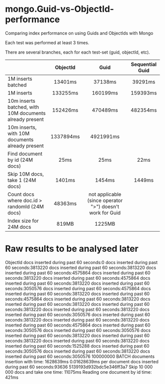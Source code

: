 mongo.Guid-vs-ObjectId-performance
==================================

Comparing index performance on using Guids and ObjectIds with Mongo

Each test was performed at least 3 times.

There are several branches, each for each test-set (guid, objectId, etc).


|                                                         | ObjectId      | Guid            | Sequential Guid|
| --------------------------------------------------------|:-------------:|:----------------:|:---:|
| 1M inserts batched                                      | 13401ms       |   37138ms       |39291ms|
| 1M inserts                                              | 133255ms      |   160199ms      |159393ms|
| 10m inserts batched, with 10M documents already present | 152426ms      |    470489ms     |482354ms|
| 10m inserts, with 10M documents already present         | 1337894ms     |    4921991ms    ||
| Find document by id (24M docs)                          | 25ms          |     25ms        |22ms|
| Skip 10M docs, take 1 (24M docs)                        | 1401ms        |     1454ms      |1449ms|
| Count docs where doc.id > randomId  (24M docs)          | 48363ms       |not applicable (since operator ">") doesn't work for Guid||
|Index size for 24M docs                                  | 819MB         |       1225MB    ||




Raw results to be analysed later
================================
ObjectId
docs inserted during past 60 seconds:0
docs inserted during past 60 seconds:3813220
docs inserted during past 60 seconds:3813220
docs inserted during past 60 seconds:4575864
docs inserted during past 60 seconds:3813220
docs inserted during past 60 seconds:4575864
docs inserted during past 60 seconds:3813220
docs inserted during past 60 seconds:3050576
docs inserted during past 60 seconds:4575864
docs inserted during past 60 seconds:3813220
docs inserted during past 60 seconds:4575864
docs inserted during past 60 seconds:3813220
docs inserted during past 60 seconds:3813220
docs inserted during past 60 seconds:3813220
docs inserted during past 60 seconds:3813220
docs inserted during past 60 seconds:3050576
docs inserted during past 60 seconds:3813220
docs inserted during past 60 seconds:3813220
docs inserted during past 60 seconds:4575864
docs inserted during past 60 seconds:3050576
docs inserted during past 60 seconds:3050576
docs inserted during past 60 seconds:3813220
docs inserted during past 60 seconds:3813220
docs inserted during past 60 seconds:3813220
docs inserted during past 60 seconds:1525288
docs inserted during past 60 seconds:3050576
docs inserted during past 60 seconds:3813220
docs inserted during past 60 seconds:3050576
100000000 BATCH documents insertion with time: 1628639ms
0.01628639ms per document
docs inserted during past 60 seconds:93636
5139193d932bdc5e346ff3a7
Skip 10 000 000 docs and take one time: 11075ms
Reading one document by id time: 421ms
